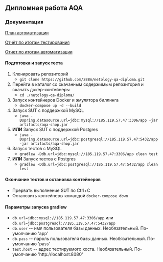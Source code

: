 ## Дипломная работа AQA

### Документация
[План автоматизации](https://github.com/z88m/netology-qa-diploma/blob/master/docs/Plan.md)

[Отчёт по итогам тестирования](https://github.com/z88m/netology-qa-diploma/blob/master/docs/Report.md)

[Отчет по итогам автоматизации](https://github.com/z88m/netology-qa-diploma/blob/master/docs/Summary.md)

#### Подготовка и запуск теста

1. Клонировать репозиторий
    * ```git clone https://github.com/z88m/netology-qa-diploma.git```
1. Перейти в каталог со скачанным содержимым репозитория и скачать докер-контейнеры
    * ```cd ./netology-qa-diploma/```
1. Запуск контейнеров Docker и эмулятора биллинга
    * ```docker-compose up -d --build```
1. Запуск SUT с поддержкой MySQL
   * ```java -Dspring.datasource.url=jdbc:mysql://185.119.57.47:3306/app -jar artifacts/aqa-shop.jar```
1. **ИЛИ** Запуск SUT с поддержкой Postgres
   * ```java -Dspring.datasource.url=jdbc:postgresql://185.119.57.47:5432/app -jar artifacts/aqa-shop.jar```
1. Запуск тестов с MySQL
   * ```gradlew -Ddb.url=jdbc:mysql://185.119.57.47:3306/app clean test```
1. **ИЛИ** Запуск тестов с Postgres
   * ```gradlew -Ddb.url=jdbc:postgresql://185.119.57.47:5432/app clean test```

#### Окончание тестов и остановка контейнеров

   * Прервать выполнение SUT по Ctrl+C 
   * Остановить контейнеры командой ```docker-compose down```

#### Параметры запуска gradlew

   *  ```db.url=jdbc:mysql://185.119.57.47:3306/app``` или ```db.url=jdbc:postgresql://185.119.57.47:5432/app```
   *  ```db.user``` -- имя пользователя базы данных. Необязательный. По-умолчанию 'app'
   * ```db.pass``` -- пароль пользователя базы данных. Необязательный. По-умолчанию 'pass'
   * ```test.host``` -- адрес тестируемого хоста. Необязательный. По-умолчанию 'http://localhost:8080'
